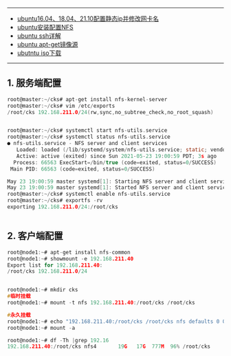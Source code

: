 

---
 - [ubuntu16.04、18.04、21.10配置静态ip并修改网卡名](https://ghostwritten.blog.csdn.net/article/details/105641217)
 - [ubuntu安装配置NFS](https://ghostwritten.blog.csdn.net/article/details/117217493)
 - [ubuntu ssh详解](https://ghostwritten.blog.csdn.net/article/details/105639355)
 - [ubuntu apt-get镜像源](https://ghostwritten.blog.csdn.net/article/details/110931517)
 - [ubutntu iso下载](https://al.mirror.kumi.systems/ubuntureleases/)

----

## 1. 服务端配置
```c
root@master:~/cks# apt-get install nfs-kernel-server
root@master:~/cks# vim /etc/exports
/root/cks 192.168.211.0/24(rw,sync,no_subtree_check,no_root_squash)


root@master:~/cks# systemctl start nfs-utils.service 
root@master:~/cks# systemctl status nfs-utils.service 
● nfs-utils.service - NFS server and client services
   Loaded: loaded (/lib/systemd/system/nfs-utils.service; static; vendor preset: enabled)
   Active: active (exited) since Sun 2021-05-23 19:00:59 PDT; 3s ago
  Process: 66563 ExecStart=/bin/true (code=exited, status=0/SUCCESS)
 Main PID: 66563 (code=exited, status=0/SUCCESS)

May 23 19:00:59 master systemd[1]: Starting NFS server and client services...
May 23 19:00:59 master systemd[1]: Started NFS server and client services.
root@master:~/cks# systemctl enable nfs-utils.service 
root@master:~/cks# exportfs -rv
exporting 192.168.211.0/24:/root/cks



```
## 2. 客户端配置

```c
root@node1:~# apt-get install nfs-common
root@node1:~# showmount -e 192.168.211.40
Export list for 192.168.211.40:
/root/cks 192.168.211.0/24


root@node1:~# mkdir cks
#临时挂载
root@node1:~# mount -t nfs 192.168.211.40:/root/cks /root/cks

#永久挂载
root@node1:~# echo "192.168.211.40:/root/cks /root/cks nfs defaults 0 0" >> /etc/fstab
root@node1:~# mount -a

root@node1:~# df -Th |grep 192.16
192.168.211.40:/root/cks nfs4       19G   17G  777M  96% /root/cks

```

